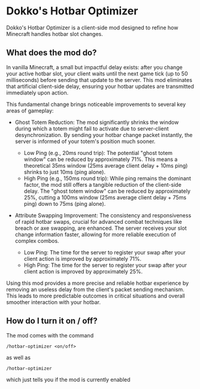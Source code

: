 # Dokko's Hotbar Optimizer

Dokko's Hotbar Optimizer is a client-side mod designed to refine how Minecraft handles hotbar slot changes.

## What does the mod do?

In vanilla Minecraft, a small but impactful delay exists: after you change your active hotbar slot, your client waits until the next game tick (up to 50 milliseconds) before sending that update to the server. This mod eliminates that artificial client-side delay, ensuring your hotbar updates are transmitted immediately upon action.

This fundamental change brings noticeable improvements to several key areas of gameplay:
- Ghost Totem Reduction:
The mod significantly shrinks the window during which a totem might fail to activate due to server-client desynchronization. By sending your hotbar change packet instantly, the server is informed of your totem's position much sooner.
  - Low Ping (e.g., 20ms round trip): The potential "ghost totem window" can be reduced by approximately 71%. This means a theoretical 35ms window (25ms average client delay + 10ms ping) shrinks to just 10ms (ping alone).
  - High Ping (e.g., 150ms round trip): While ping remains the dominant factor, the mod still offers a tangible reduction of the client-side delay. The "ghost totem window" can be reduced by approximately 25%, cutting a 100ms window (25ms average client delay + 75ms ping) down to 75ms (ping alone).
  
- Attribute Swapping Improvement:
The consistency and responsiveness of rapid hotbar swaps, crucial for advanced combat techniques like breach or axe swapping, are enhanced. The server receives your slot change information faster, allowing for more reliable execution of complex combos.
  - Low Ping: The time for the server to register your swap after your client action is improved by approximately 71%.
  - High Ping: The time for the server to register your swap after your client action is improved by approximately 25%.

  
Using this mod provides a more precise and reliable hotbar experience by removing an useless delay from the client's packet sending mechanism. This leads to more predictable outcomes in critical situations and overall smoother interaction with your hotbar.

## How do I turn it on / off?
The mod comes with the command

```
/hotbar-optimizer <on/off>
```
as well as
```
/hotbar-optimizer
```
which just tells you if the mod is currently enabled
